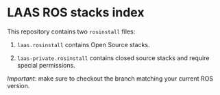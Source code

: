LAAS ROS stacks index
=====================

This repository contains two `rosinstall` files:

 1. `laas.rosinstall` contains Open Source stacks.

 1. `laas-private.rosinstall` contains closed source stacks and
 require special permissions.


_Important:_ make sure to checkout the branch matching your current
ROS version.